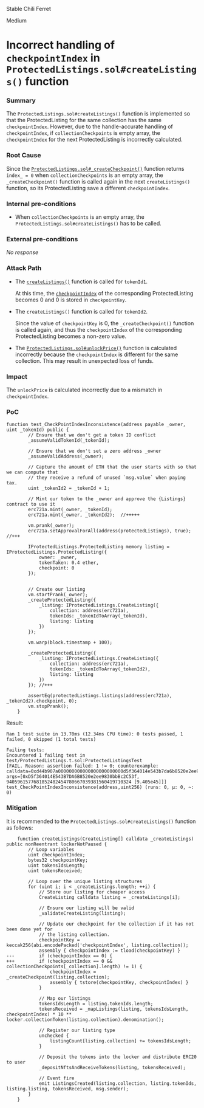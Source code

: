 Stable Chili Ferret

Medium

# Incorrect handling of `checkpointIndex` in `ProtectedListings.sol#createListings()` function

### Summary

The `ProtectedListings.sol#createListings()` function is implemented so that the ProtectedListing for the same collection has the same `checkpointIndex`. However, due to the handle-accurate handling of `checkpointIndex`, if `collectionCheckpoints` is empty array, the `checkpointIndex` for the next ProtectedListing is incorrectly calculated.


### Root Cause

Since the [`ProtectedListings.sol#_createCheckpoint()`](https://github.com/sherlock-audit/2024-08-flayer/blob/main/flayer/src/contracts/ProtectedListings.sol#L539-L557) function returns `index_ = 0` when `collectionCheckpoints` is an empty array, the `_createCheckpoint()` function is called again in the next `createListings()` function, so its ProtectedListing save a different `checkpointIndex`.


### Internal pre-conditions

- When `collectionCheckpoints` is an empty array, the `ProtectedListings.sol#createListings()` has to be called.


### External pre-conditions

_No response_

### Attack Path

- The [`createListings()`](https://github.com/sherlock-audit/2024-08-flayer/blob/main/flayer/src/contracts/ProtectedListings.sol#L117) function is called for `tokenId1`.
    
    At this time, the [`checkpointIndex`](https://github.com/sherlock-audit/2024-08-flayer/blob/main/flayer/src/contracts/ProtectedListings.sol#L134-L139) of the corresponding ProtectedListing becomes 0 and 0 is stored in `checkpointKey`.

- The `createListings()` function is called for `tokenId2`.

    Since the value of `checkpointKey` is 0, the `_createCheckpoint()` function is called again, and thus the `checkpointIndex` of the corresponding ProtectedListing becomes a non-zero value.

- The [`ProtectedListings.sol#unlockPrice()`](https://github.com/sherlock-audit/2024-08-flayer/blob/main/flayer/src/contracts/ProtectedListings.sol#L607-L617) function is calculated incorrectly because the `checkpointIndex` is different for the same collection. This may result in unexpected loss of funds.


### Impact

The `unlockPrice` is calculated incorrectly due to a mismatch in `checkpointIndex`.

### PoC

```solidity
function test_CheckPointIndexInconsistence(address payable _owner, uint _tokenId) public {
        // Ensure that we don't get a token ID conflict
        _assumeValidTokenId(_tokenId);

        // Ensure that we don't set a zero address _owner
        _assumeValidAddress(_owner);

        // Capture the amount of ETH that the user starts with so that we can compute that
        // they receive a refund of unused `msg.value` when paying tax.
        uint _tokenId2 = _tokenId + 1;

        // Mint our token to the _owner and approve the {Listings} contract to use it
        erc721a.mint(_owner, _tokenId);
        erc721a.mint(_owner, _tokenId2);  //+++++

        vm.prank(_owner);
        erc721a.setApprovalForAll(address(protectedListings), true); //+++

        IProtectedListings.ProtectedListing memory listing = IProtectedListings.ProtectedListing({
            owner: _owner,
            tokenTaken: 0.4 ether,
            checkpoint: 0
        });


        // Create our listing
        vm.startPrank(_owner);
        _createProtectedListing({
            _listing: IProtectedListings.CreateListing({
                collection: address(erc721a),
                tokenIds: _tokenIdToArray(_tokenId),
                listing: listing
            })
        });

        vm.warp(block.timestamp + 100);

        _createProtectedListing({
            _listing: IProtectedListings.CreateListing({
                collection: address(erc721a),
                tokenIds: _tokenIdToArray(_tokenId2),
                listing: listing
            })
        }); //+++

        assertEq(protectedListings.listings(address(erc721a), _tokenId2).checkpoint, 0);
        vm.stopPrank();
    }
```

Result:
```solidity
Ran 1 test suite in 13.70ms (12.34ms CPU time): 0 tests passed, 1 failed, 0 skipped (1 total tests)

Failing tests:
Encountered 1 failing test in test/ProtectedListings.t.sol:ProtectedListingsTest
[FAIL. Reason: assertion failed: 1 != 0; counterexample: calldata=0xd44b907a000000000000000000000000d5f364014e543b7da6b8520e2ee9830bbbc2c53f00000000000000000000000001a5c724bf1d54280555ddd98f21d128d6907574 args=[0xD5f364014E543B7DA6B8520e2ee9830bbBc2C53f, 9405961577681852482454780667039381560419710324 [9.405e45]]] test_CheckPointIndexInconsistence(address,uint256) (runs: 0, μ: 0, ~: 0)
```


### Mitigation

It is recommended to the `ProtectedListings.sol#createListings()` function as follows:
```solidity
    function createListings(CreateListing[] calldata _createListings) public nonReentrant lockerNotPaused {
        // Loop variables
        uint checkpointIndex;
        bytes32 checkpointKey;
        uint tokensIdsLength;
        uint tokensReceived;

        // Loop over the unique listing structures
        for (uint i; i < _createListings.length; ++i) {
            // Store our listing for cheaper access
            CreateListing calldata listing = _createListings[i];

            // Ensure our listing will be valid
            _validateCreateListing(listing);

            // Update our checkpoint for the collection if it has not been done yet for
            // the listing collection.
            checkpointKey = keccak256(abi.encodePacked('checkpointIndex', listing.collection));
            assembly { checkpointIndex := tload(checkpointKey) }
---         if (checkpointIndex == 0) {
+++         if (checkpointIndex == 0 && collectionCheckpoints[_collection].length) != 1) {
                checkpointIndex = _createCheckpoint(listing.collection);
                assembly { tstore(checkpointKey, checkpointIndex) }
            }

            // Map our listings
            tokensIdsLength = listing.tokenIds.length;
            tokensReceived = _mapListings(listing, tokensIdsLength, checkpointIndex) * 10 ** locker.collectionToken(listing.collection).denomination();

            // Register our listing type
            unchecked {
                listingCount[listing.collection] += tokensIdsLength;
            }

            // Deposit the tokens into the locker and distribute ERC20 to user
            _depositNftsAndReceiveTokens(listing, tokensReceived);

            // Event fire
            emit ListingsCreated(listing.collection, listing.tokenIds, listing.listing, tokensReceived, msg.sender);
        }
    }
```
